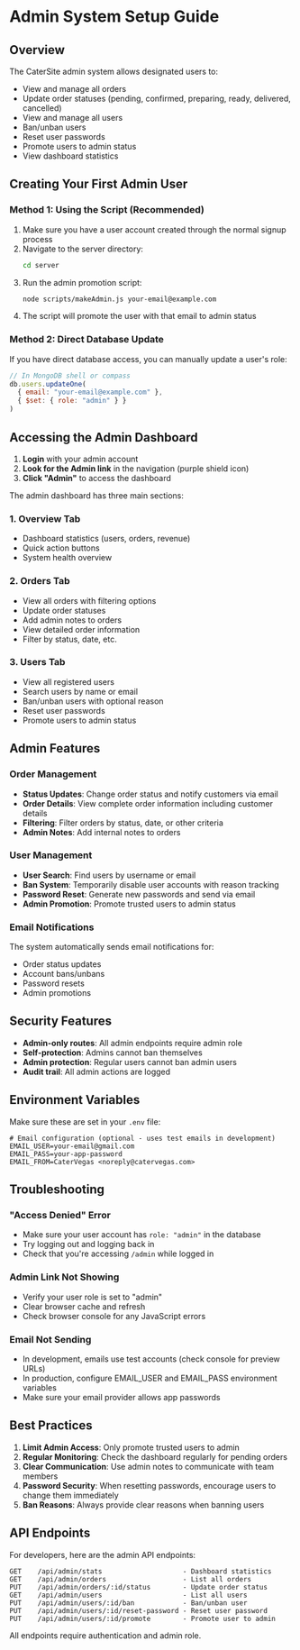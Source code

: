 # Admin System Setup Guide

## Overview
The CaterSite admin system allows designated users to:
- View and manage all orders
- Update order statuses (pending, confirmed, preparing, ready, delivered, cancelled)
- View and manage all users
- Ban/unban users
- Reset user passwords
- Promote users to admin status
- View dashboard statistics

## Creating Your First Admin User

### Method 1: Using the Script (Recommended)
1. Make sure you have a user account created through the normal signup process
2. Navigate to the server directory:
   ```bash
   cd server
   ```
3. Run the admin promotion script:
   ```bash
   node scripts/makeAdmin.js your-email@example.com
   ```
4. The script will promote the user with that email to admin status

### Method 2: Direct Database Update
If you have direct database access, you can manually update a user's role:
```javascript
// In MongoDB shell or compass
db.users.updateOne(
  { email: "your-email@example.com" },
  { $set: { role: "admin" } }
)
```

## Accessing the Admin Dashboard

1. **Login** with your admin account
2. **Look for the Admin link** in the navigation (purple shield icon)
3. **Click "Admin"** to access the dashboard

The admin dashboard has three main sections:

### 1. Overview Tab
- Dashboard statistics (users, orders, revenue)
- Quick action buttons
- System health overview

### 2. Orders Tab
- View all orders with filtering options
- Update order statuses
- Add admin notes to orders
- View detailed order information
- Filter by status, date, etc.

### 3. Users Tab
- View all registered users
- Search users by name or email
- Ban/unban users with optional reason
- Reset user passwords
- Promote users to admin status

## Admin Features

### Order Management
- **Status Updates**: Change order status and notify customers via email
- **Order Details**: View complete order information including customer details
- **Filtering**: Filter orders by status, date, or other criteria
- **Admin Notes**: Add internal notes to orders

### User Management
- **User Search**: Find users by username or email
- **Ban System**: Temporarily disable user accounts with reason tracking
- **Password Reset**: Generate new passwords and send via email
- **Admin Promotion**: Promote trusted users to admin status

### Email Notifications
The system automatically sends email notifications for:
- Order status updates
- Account bans/unbans
- Password resets
- Admin promotions

## Security Features

- **Admin-only routes**: All admin endpoints require admin role
- **Self-protection**: Admins cannot ban themselves
- **Admin protection**: Regular users cannot ban admin users
- **Audit trail**: All admin actions are logged

## Environment Variables

Make sure these are set in your `.env` file:

```env
# Email configuration (optional - uses test emails in development)
EMAIL_USER=your-email@gmail.com
EMAIL_PASS=your-app-password
EMAIL_FROM=CaterVegas <noreply@catervegas.com>
```

## Troubleshooting

### "Access Denied" Error
- Make sure your user account has `role: "admin"` in the database
- Try logging out and logging back in
- Check that you're accessing `/admin` while logged in

### Admin Link Not Showing
- Verify your user role is set to "admin"
- Clear browser cache and refresh
- Check browser console for any JavaScript errors

### Email Not Sending
- In development, emails use test accounts (check console for preview URLs)
- In production, configure EMAIL_USER and EMAIL_PASS environment variables
- Make sure your email provider allows app passwords

## Best Practices

1. **Limit Admin Access**: Only promote trusted users to admin
2. **Regular Monitoring**: Check the dashboard regularly for pending orders
3. **Clear Communication**: Use admin notes to communicate with team members
4. **Password Security**: When resetting passwords, encourage users to change them immediately
5. **Ban Reasons**: Always provide clear reasons when banning users

## API Endpoints

For developers, here are the admin API endpoints:

```
GET    /api/admin/stats                    - Dashboard statistics
GET    /api/admin/orders                   - List all orders
PUT    /api/admin/orders/:id/status        - Update order status
GET    /api/admin/users                    - List all users
PUT    /api/admin/users/:id/ban            - Ban/unban user
PUT    /api/admin/users/:id/reset-password - Reset user password
PUT    /api/admin/users/:id/promote        - Promote user to admin
```

All endpoints require authentication and admin role.

